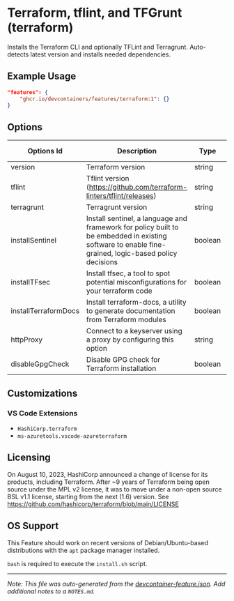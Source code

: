 
# Terraform, tflint, and TFGrunt (terraform)

Installs the Terraform CLI and optionally TFLint and Terragrunt. Auto-detects latest version and installs needed dependencies.

## Example Usage

```json
"features": {
    "ghcr.io/devcontainers/features/terraform:1": {}
}
```

## Options

| Options Id | Description | Type | Default Value |
|-----|-----|-----|-----|
| version | Terraform version | string | latest |
| tflint | Tflint version (https://github.com/terraform-linters/tflint/releases) | string | latest |
| terragrunt | Terragrunt version | string | latest |
| installSentinel | Install sentinel, a language and framework for policy built to be embedded in existing software to enable fine-grained, logic-based policy decisions | boolean | false |
| installTFsec | Install tfsec, a tool to spot potential misconfigurations for your terraform code | boolean | false |
| installTerraformDocs | Install terraform-docs, a utility to generate documentation from Terraform modules | boolean | false |
| httpProxy | Connect to a keyserver using a proxy by configuring this option | string | - |
| disableGpgCheck | Disable GPG check for Terraform installation | boolean | false |

## Customizations

### VS Code Extensions

- `HashiCorp.terraform`
- `ms-azuretools.vscode-azureterraform`



## Licensing

On August 10, 2023, HashiCorp announced a change of license for its products, including Terraform. After ~9 years of Terraform being open source under the MPL v2 license, it was to move under a non-open source BSL v1.1 license, starting from the next (1.6) version. See https://github.com/hashicorp/terraform/blob/main/LICENSE

## OS Support

This Feature should work on recent versions of Debian/Ubuntu-based distributions with the `apt` package manager installed.

`bash` is required to execute the `install.sh` script.


---

_Note: This file was auto-generated from the [devcontainer-feature.json](https://github.com/devcontainers/features/blob/main/src/terraform/devcontainer-feature.json).  Add additional notes to a `NOTES.md`._
